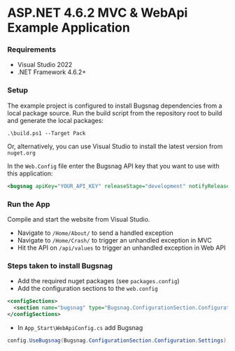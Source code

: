 ASP.NET 4.6.2 MVC & WebApi Example Application
====

### Requirements

- Visual Studio 2022
- .NET Framework 4.6.2+

### Setup

The example project is configured to install Bugsnag dependencies from a local package source. Run the build script from the repository root to build and generate the local packages:

```
.\build.ps1 --Target Pack
```

Or, alternatively, you can use Visual Studio to install the latest version from `nuget.org`

In the `Web.Config` file enter the Bugsnag API key that you want to
use with this application:

```xml
<bugsnag apiKey="YOUR_API_KEY" releaseStage="development" notifyReleaseStages="development" projectNamespaces="aspnet462_mvc_webapi" />
```

### Run the App

Compile and start the website from Visual Studio.

- Navigate to `/Home/About/` to send a handled exception
- Navigate to `/Home/Crash/` to trigger an unhandled exception in MVC
- Hit the API on `/api/values` to trigger an unhandled exception in Web API

### Steps taken to install Bugsnag

- Add the required nuget packages (see `packages.config`)
- Add the configuration sections to the `web.config`

```xml
<configSections>
  <section name="bugsnag" type="Bugsnag.ConfigurationSection.Configuration, Bugsnag.ConfigurationSection" />
</configSections>
```

- In `App_Start\WebApiConfig.cs` add Bugsnag

```csharp
config.UseBugsnag(Bugsnag.ConfigurationSection.Configuration.Settings);
```
